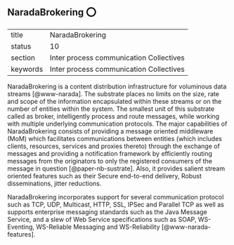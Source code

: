## NaradaBrokering :o:


|          |                                         |
| -------- | --------------------------------------- |
| title    | NaradaBrokering                         | 
| status   | 10                                      |
| section  | Inter process communication Collectives |
| keywords | Inter process communication Collectives |



NaradaBrokering is a content distribution infrastructure for
voluminous data streams [@www-narada].  The substrate places no
limits on the size, rate and scope of the information encapsulated
within these streams or on the number of entities within the
system. The smallest unit of this substrate called as broker,
intelligently process and route messages, while working with multiple
underlying communication protocols. The major capabilities of
NaradaBrokering consists of providing a message oriented middleware
(MoM) which facilitates communications between entities (which
includes clients, resources, services and proxies thereto) through the
exchange of messages and providing a notification framework by
efficiently routing messages from the originators to only the
registered consumers of the message in
question [@paper-nb-sustrate]. Also, it provides salient stream
oriented features such as their Secure end-to-end delivery, Robust
disseminations, jitter reductions.

NaradaBrokering incorporates support for several communication
protocol such as TCP, UDP, Multicast, HTTP, SSL, IPSec and Parallel
TCP as well as supports enterprise messaging standards such as the
Java Message Service, and a slew of Web Service specifications such as
SOAP, WS-Eventing, WS-Reliable Messaging and
WS-Reliability [@www-narada-features].



     
